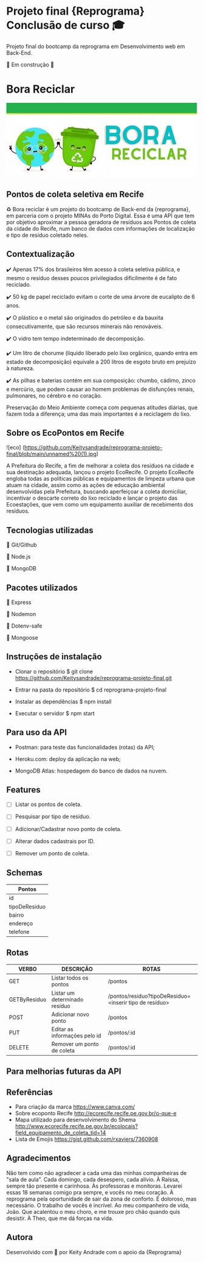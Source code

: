 # Projeto final {Reprograma} Conclusão de curso 🎓

Projeto final do bootcamp da reprograma em Desenvolvimento web em Back-End.

🚧 Em construção 🚧


# Bora Reciclar

![eco](https://github.com/Keitysandrade/reprograma-projeto-final/blob/main/eco.jpg)

## Pontos de coleta seletiva em Recife 
♻️ Bora reciclar é um projeto do bootcamp de Back-end da {reprograma}, em parceria com o projeto MINAs do Porto Digital. 
Essa é uma API que tem por objetivo aproximar a pessoa geradora de resíduos aos Pontos de coleta da cidade do Recife, num banco de dados com informações de localização e tipo de resíduo coletado neles.

## Contextualização

✔️ Apenas 17% dos brasileiros têm acesso à coleta seletiva pública, e mesmo o resíduo desses poucos privilegiados dificilmente é de fato reciclado. 

✔️ 50 kg de papel reciclado evitam o corte de uma árvore de eucalipto de 6 anos.

✔️ O plástico e o metal são originados do petróleo e da bauxita consecutivamente, que são recursos minerais não renováveis.

✔️ O vidro tem tempo indeterminado de decomposição.

✔️ Um litro de chorume (líquido liberado pelo lixo orgânico, quando entra em estado de decomposição) equivale a 200 litros de esgoto bruto em prejuízo à natureza.

✔️ As pilhas e baterias contém em sua composição: chumbo, cádimo, zinco e mercúrio, que podem causar ao homem problemas de disfunções renais, pulmonares, no cérebro e no coração.

Preservação do Meio Ambiente começa com pequenas atitudes diárias, que fazem toda a diferença; uma das mais importantes é a reciclagem do lixo.

## Sobre os EcoPontos em Recife

![eco] (https://github.com/Keitysandrade/reprograma-projeto-final/blob/main/unnamed%20(1).jpg)

A Prefeitura do Recife, a fim de melhorar a coleta dos resíduos na cidade e sua destinação adequada, lançou o projeto EcoRecife.
O projeto EcoRecife engloba todas as políticas públicas e equipamentos de limpeza urbana que atuam na cidade, assim como as ações de educação ambiental desenvolvidas pela Prefeitura, buscando aperfeiçoar a coleta domiciliar, incentivar o descarte correto do lixo reciclado e lançar o projeto das Ecoestações, que vem como um equipamento auxiliar de recebimento dos resíduos. 



## Tecnologias utilizadas

🔧 Git/Github

🔧 Node.js

🔧 MongoDB

## Pacotes utilizados

🔧 Express

🔧 Nodemon

🔧 Dotenv-safe

🔧 Mongoose

## Instruções de instalação

* Clonar o repositório
$ git clone https://github.com/Keitysandrade/reprograma-projeto-final.git

* Entrar na pasta do repositório
$ cd reprograma-projeto-final

*  Instalar as dependências
$ npm install

*  Executar o servidor
$ npm start


## Para uso da API

<!--ts-->

* Postman: para teste das funcionalidades (rotas) da API;

* Heroku.com: deploy da aplicação na web;

* MongoDB Atlas: hospedagem do banco de dados na nuvem.


## Features
- [ ] Listar os pontos de coleta.
- [ ] Pesquisar por tipo de resíduo.
- [ ] Adicionar/Cadastrar novo ponto de coleta.
- [ ] Alterar dados cadastrais por ID.
- [ ] Remover um ponto de coleta.


## Schemas

| Pontos        |
| ----------    | 
| id            | 
| tipoDeResiduo | 
| bairro        | 
| endereço      |
| telefone      | 


## Rotas

|  VERBO       |  DESCRIÇÃO                     |     ROTAS                                                       |
| ----------   |  --------------------          |   ----------                                                    |
| GET          | Listar todos os pontos         | /pontos                                                         |
| GETByResiduo | Listar um determinado resíduo  | /pontos/residuo?tipoDeResiduo=<inserir tipo de resíduo>         |
| POST         | Adicionar novo ponto           | /pontos                                                         |
| PUT          | Editar as informações pelo id  | /pontos/:id                                                     |
| DELETE       | Remover um ponto de coleta     | /pontos/:id                          |

## Para melhorias futuras da API

## Referências
* Para criação da marca https://www.canva.com/
* Sobre ecoponto Recife http://ecorecife.recife.pe.gov.br/o-que-e
* Mapa utilizado para desenvolvimento do Shema http://www.ecorecife.recife.pe.gov.br/ecolocais?field_equipamento_de_coleta_tid=14
* Lista de Emojis https://gist.github.com/rxaviers/7360908 

## Agradecimentos

Não tem como não agradecer a cada uma das minhas companheiras de "sala de aula".
Cada domingo, cada desespero, cada alívio.
À Raíssa, sempre  tão presente e carinhosa. 
Às professoras e monitoras. 
Levarei essas 18 semanas comigo pra sempre, e vocês no meu coração. 
À reprograma pela oportunidade de sair da zona de conforto. É doloroso, mas necessário. O trabalho de vocês é incrível. 
Ao meu companheiro de vida, João. Que acalentou o meu choro, e me trouxe pro chão quando quis desistir.
À Theo, que me dá forças na vida. 


## Autora


Desenvolvido com 💜 por Keity Andrade com o apoio da {Reprograma}





